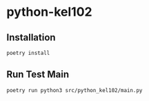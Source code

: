 # python-kel102

## Installation
```bash
poetry install
```

## Run Test Main
```bash
poetry run python3 src/python_kel102/main.py
```